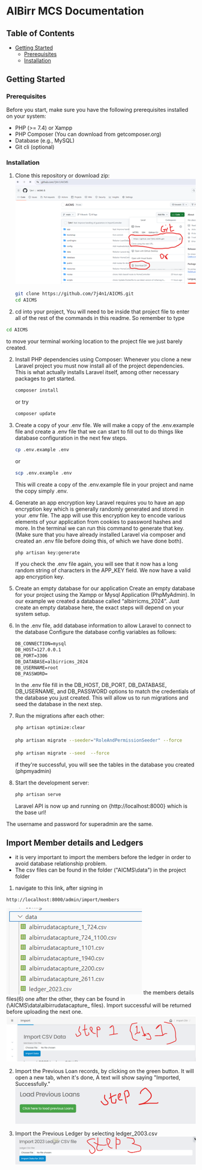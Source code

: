 # AlBirr MCS Documentation


## Table of Contents

- [Getting Started](#getting-started)
  - [Prerequisites](#prerequisites)
  - [Installation](#installation)


## Getting Started

### Prerequisites

Before you start, make sure you have the following prerequisites installed on your system:

- PHP (>= 7.4) or Xampp
- PHP Composer (You can download from getcomposer.org)
- Database (e.g., MySQL)
- Git cli (optional)

### Installation

1. Clone this repository or download zip:
![alt text](clone.png)

   ```bash
   git clone https://github.com/7j4n1/AICMS.git
   cd AICMS 
   ```
2. cd into your project, You will need to be inside that project file to enter all of the rest of the commands in this readme. So remember to type 
```bash
cd AICMS
```
 to move your terminal working location to the project file we just barely created.

2. Install PHP dependencies using Composer:
Whenever you clone a new Laravel project you must now install all of the project dependencies. This is what actually installs Laravel itself, among other necessary packages to get started.

    ```bash
    composer install 
    ```
    or try
    ```bash
    composer update
    ```
3. Create a copy of your .env file. We will make a copy of the .env.example file and create a .env file that we can start to fill out to do things like database configuration in the next few steps.

    ```bash
    cp .env.example .env
    ```
    or 

    ```bash
    scp .env.example .env
    ```
    This will create a copy of the .env.example file in your project and name the copy simply .env.
    
4. Generate an app encryption key
Laravel requires you to have an app encryption key which is generally randomly generated and stored in your .env file. The app will use this encryption key to encode various elements of your application from cookies to password hashes and more.
In the terminal we can run this command to generate that key. (Make sure that you have already installed Laravel via composer and created an .env file before doing this, of which we have done both).
    ```bash
    php artisan key:generate
    ```
    If you check the .env file again, you will see that it now has a long random string of characters in the APP_KEY field. We now have a valid app encryption key.

5. Create an empty database for our application
Create an empty database for your project using the Xampp or Mysql Application (PhpMyAdmin). In our example we created a database called “albirricms_2024”. Just create an empty database here, the exact steps will depend on your system setup.

6. In the .env file, add database information to allow Laravel to connect to the database
    Configure the database config variables as follows:
    ```
    DB_CONNECTION=mysql
    DB_HOST=127.0.0.1
    DB_PORT=3306
    DB_DATABASE=albirricms_2024
    DB_USERNAME=root
    DB_PASSWORD=
    ```
    In the .env file fill in the DB_HOST, DB_PORT, DB_DATABASE, DB_USERNAME, and DB_PASSWORD options to match the credentials of the database you just created. This will allow us to run migrations and seed the database in the next step.

7. Run the migrations after each other:
    ```bash
    php artisan optimize:clear
    
    php artisan migrate --seeder="RoleAndPermissionSeeder" --force

    php artisan migrate --seed  --force
    ```

    if they're successful, you will see the tables in the database you created (phpmyadmin)

8. Start the development server:
    ```bash
    php artisan serve

    ```
    Laravel API is now up and running on {http://localhost:8000} which is the base url!

The username and password for superadmin are the same.

## Import Member details and Ledgers

- it is very important to import the members before the ledger in order to avoid database relationship problem.
- The csv files can be found in the folder ("AICMS\data") in the project folder

1. navigate to this link, after signing in
```bash
http://localhost:8000/admin/import/members
```
![alt text](image1.png)
the members details files(6) one after the other, they can be found in (\AICMS\data\albirrudatacapture_ files). Import successful will be returned before uploading the next one.
![alt text](step1.png)

2. Import the Previous Loan records, by clicking on the green button. It will open a new tab, when it's done, A text will show saying "Imported, Successfully."
![alt text](step2.png)

3. Import the Previous Ledger by selecting ledger_2003.csv
![alt text](step3.png)
